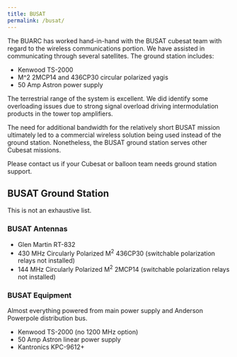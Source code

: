 ```yaml
---
title: BUSAT
permalink: /busat/
---
```


The BUARC has worked hand-in-hand with the BUSAT cubesat team with regard to the wireless communications portion. 
We have assisted in communicating through several satellites. 
The ground station includes:

* Kenwood TS-2000
* M^2 2MCP14 and 436CP30 circular polarized yagis
* 50 Amp Astron power supply

The terrestrial range of the system is excellent. 
We did identify some overloading issues due to strong signal overload driving intermodulation products in the tower top amplifiers.

The need for additional bandwidth for the relatively short BUSAT mission ultimately led to a commercial wireless solution being used instead of the ground station. 
Nonetheless, the BUSAT ground station serves other Cubesat missions.

Please contact us if your Cubesat or balloon team needs ground station support.

## BUSAT Ground Station
This is not an exhaustive list.

### BUSAT Antennas

* Glen Martin RT-832
* 430 MHz Circularly Polarized M<sup>2</sup> 436CP30  (switchable polarization relays not installed)
* 144 MHz Circularly Polarized M<sup>2</sup> 2MCP14 (switchable polarization relays not installed)

### BUSAT Equipment
Almost everything powered from main power supply and Anderson Powerpole distribution bus.

* Kenwood TS-2000 (no 1200 MHz option)
* 50 Amp Astron linear power supply
* Kantronics KPC-9612+
